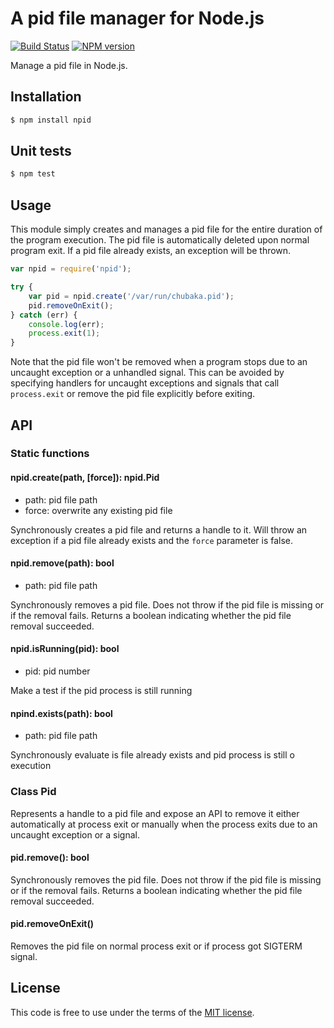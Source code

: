 # A pid file manager for Node.js
[![Build Status](https://secure.travis-ci.org/MathieuTurcotte/node-pid.png?branch=master)](http://travis-ci.org/MathieuTurcotte/node-pid)
[![NPM version](https://badge.fury.io/js/npid.png)](http://badge.fury.io/js/npid)

Manage a pid file in Node.js.

## Installation

``` sh
$ npm install npid
```

## Unit tests

``` sh
$ npm test
```

## Usage

This module simply creates and manages a pid file for the entire duration of
the program execution. The pid file is automatically deleted upon normal program
exit. If a pid file already exists, an exception will be thrown.

``` js
var npid = require('npid');

try {
    var pid = npid.create('/var/run/chubaka.pid');
    pid.removeOnExit();
} catch (err) {
    console.log(err);
    process.exit(1);
}
```

Note that the pid file won't be removed when a program stops due to an uncaught
exception or a unhandled signal. This can be avoided by specifying handlers for
uncaught exceptions and signals that call `process.exit` or remove the pid file
explicitly before exiting.

## API

### Static functions

#### npid.create(path, [force]): npid.Pid

- path: pid file path
- force: overwrite any existing pid file

Synchronously creates a pid file and returns a handle to it. Will throw an
exception if a pid file already exists and the `force` parameter is false.

#### npid.remove(path): bool

- path: pid file path

Synchronously removes a pid file. Does not throw if the pid file is missing or
if the removal fails. Returns a boolean indicating whether the pid file removal
succeeded.

#### npid.isRunning(pid): bool

- pid: pid number

Make a test if the pid process is still running

#### npind.exists(path): bool

- path: pid file path

Synchronously evaluate is file already exists and pid process is still o execution

### Class Pid

Represents a handle to a pid file and expose an API to remove it either
automatically at process exit or manually when the process exits due to
an uncaught exception or a signal.

#### pid.remove(): bool

Synchronously removes the pid file. Does not throw if the pid file is missing
or if the removal fails. Returns a boolean indicating whether the pid file
removal succeeded.

#### pid.removeOnExit()

Removes the pid file on normal process exit or if process got SIGTERM signal.

## License

This code is free to use under the terms of the [MIT license](http://mturcotte.mit-license.org/).
